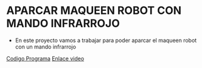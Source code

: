 # APARCAR MAQUEEN ROBOT CON MANDO INFRARROJO
- En este proyecto vamos a trabajar para poder aparcar el maqueen robot con un mando infrarrojo 

[Codigo Programa]()
[Enlace video]()
